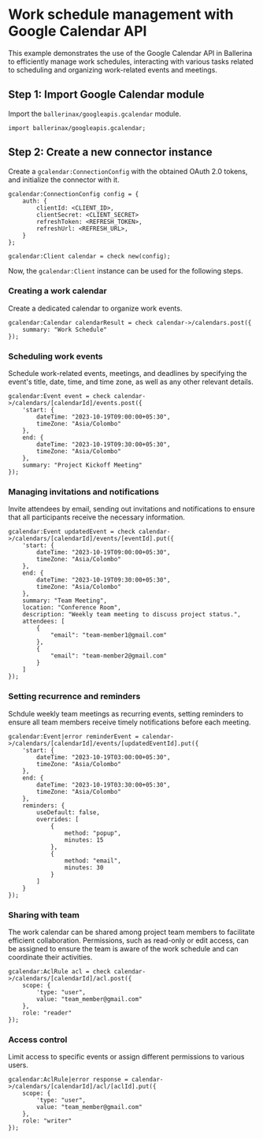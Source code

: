 # Work schedule management with Google Calendar API

This example demonstrates the use of the Google Calendar API in Ballerina to efficiently manage work schedules, interacting with various tasks related to scheduling and organizing work-related events and meetings.

## Step 1: Import Google Calendar module

Import the `ballerinax/googleapis.gcalendar` module.

```ballerina
import ballerinax/googleapis.gcalendar;
```

## Step 2: Create a new connector instance

Create a `gcalendar:ConnectionConfig` with the obtained OAuth 2.0 tokens, and initialize the connector with it.

```ballerina
gcalendar:ConnectionConfig config = {
    auth: {
        clientId: <CLIENT_ID>,
        clientSecret: <CLIENT_SECRET>
        refreshToken: <REFRESH_TOKEN>,
        refreshUrl: <REFRESH_URL>,
    }
};

gcalendar:Client calendar = check new(config);
```

Now, the `gcalendar:Client` instance can be used for the following steps.

### Creating a work calendar

Create a dedicated calendar to organize work events.

```ballerina
gcalendar:Calendar calendarResult = check calendar->/calendars.post({
    summary: "Work Schedule"
});
```

### Scheduling work events

Schedule work-related events, meetings, and deadlines by specifying the event's title, date, time, and time zone, as well as any other relevant details.

```ballerina
gcalendar:Event event = check calendar->/calendars/[calendarId]/events.post({
    'start: {
        dateTime: "2023-10-19T09:00:00+05:30",
        timeZone: "Asia/Colombo"
    },
    end: {
        dateTime: "2023-10-19T09:30:00+05:30",
        timeZone: "Asia/Colombo"
    },
    summary: "Project Kickoff Meeting"
});
```

### Managing invitations and notifications

Invite attendees by email, sending out invitations and notifications to ensure that all participants receive the necessary information.

```ballerina
gcalendar:Event updatedEvent = check calendar->/calendars/[calendarId]/events/[eventId].put({
    'start: {
        dateTime: "2023-10-19T09:00:00+05:30",
        timeZone: "Asia/Colombo"
    },
    end: {
        dateTime: "2023-10-19T09:30:00+05:30",
        timeZone: "Asia/Colombo"
    },
    summary: "Team Meeting",
    location: "Conference Room",
    description: "Weekly team meeting to discuss project status.",
    attendees: [
        {
            "email": "team-member1@gmail.com"
        },
        {
            "email": "team-member2@gmail.com"
        }
    ]
});
```

### Setting recurrence and reminders

Schdule weekly team meetings as recurring events, setting reminders to ensure all team members receive timely notifications before each meeting.

```ballerina
gcalendar:Event|error reminderEvent = calendar->/calendars/[calendarId]/events/[updatedEventId].put({
    'start: {
        dateTime: "2023-10-19T03:00:00+05:30",
        timeZone: "Asia/Colombo"
    },
    end: {
        dateTime: "2023-10-19T03:30:00+05:30",
        timeZone: "Asia/Colombo"
    },
    reminders: {
        useDefault: false,
        overrides: [
            {
                method: "popup",
                minutes: 15
            },
            {
                method: "email",
                minutes: 30
            }
        ]
    }
});
```

### Sharing with team

The work calendar can be shared among project team members to facilitate efficient collaboration. Permissions, such as read-only or edit access, can be assigned to ensure the team is aware of the work schedule and can coordinate their activities.

```ballerina
gcalendar:AclRule acl = check calendar->/calendars/[calendarId]/acl.post({
    scope: {
        'type: "user",
        value: "team_member@gmail.com"
    },
    role: "reader"
});
```

### Access control

Limit access to specific events or assign different permissions to various users.

```ballerina
gcalendar:AclRule|error response = calendar->/calendars/[calendarId]/acl/[aclId].put({
    scope: {
        'type: "user",
        value: "team_member@gmail.com"
    },
    role: "writer"
});
```
